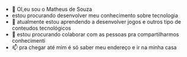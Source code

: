 - 👋 OI,eu sou o Matheus de Souza
- estou procurando desenvolver meu conhecimento sobre tecnologia
- 🌱 atualmente estou aprendendo a desenvolver jogos e outros tipo de conteudos tecnológicos
- 💞️ estou procurando colaborar com as pessoas pra compartilharmos conhecimenti
- 📫 pra chegar até mim é só saber meu endereço e ir na minha casa

<!---
matheuxx123/matheuxx123 is a ✨ special ✨ repository because its `README.md` (this file) appears on your GitHub profile.
You can click the Preview link to take a look at your changes.
--->
